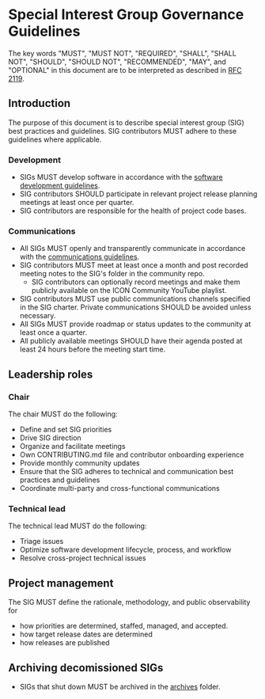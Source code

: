 # Special Interest Group Governance Guidelines

The key words "MUST", "MUST NOT", "REQUIRED", "SHALL", "SHALL
      NOT", "SHOULD", "SHOULD NOT", "RECOMMENDED",  "MAY", and
      "OPTIONAL" in this document are to be interpreted as described in
      [RFC 2119](https://www.ietf.org/rfc/rfc2119.txt).

## Introduction

The purpose of this document is to describe special interest group (SIG) best practices and guidelines. SIG contributors MUST adhere to these guidelines where applicable.

### Development

- SIGs MUST develop software in accordance with the [software development guidelines](/guidelines/software/software-development-guidelines.md).
- SIG contributors SHOULD participate in relevant project release planning meetings at least once per quarter.
- SIG contributors are responsible for the health of project code bases.

### Communications

- All SIGs MUST openly and transparently communicate in accordance with the [communications guidelines](/guidelines/communication/communication-guidelines.md).
- SIG contributors MUST meet at least once a month and post recorded meeting notes to the SIG's folder in the community repo.
    - SIG contributors can optionally record meetings and make them publicly available on the ICON Community YouTube playlist.
- SIG contributors MUST use public communications channels specified in the SIG charter. Private communications SHOULD be avoided unless necessary.
- All SIGs MUST provide roadmap or status updates to the community at least once a quarter.
- All publicly available meetings SHOULD have their agenda posted at least 24 hours before the meeting start time.

## Leadership roles

### Chair

The chair MUST do the following:

- Define and set SIG priorities
- Drive SIG direction
- Organize and facilitate meetings
- Own CONTRIBUTING.md file and contributor onboarding experience
- Provide monthly community updates
- Ensure that the SIG adheres to technical and communication best practices and guidelines
- Coordinate multi-party and cross-functional communications

### Technical lead

The technical lead MUST do the following:

- Triage issues
- Optimize software development lifecycle, process, and workflow
- Resolve cross-project technical issues

## Project management

The SIG MUST define the rationale, methodology, and public observability for

- how priorities are determined, staffed, managed, and accepted.
- how target release dates are determined
- how releases are published

## Archiving decomissioned SIGs

- SIGs that shut down MUST be archived in the [archives](/archives) folder.
